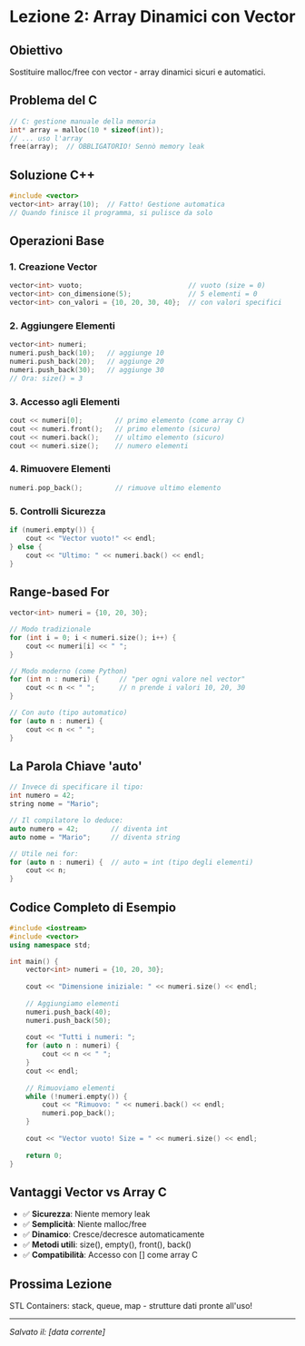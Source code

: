 # Lezione 2: Array Dinamici con Vector

## Obiettivo
Sostituire malloc/free con vector - array dinamici sicuri e automatici.

## Problema del C
```c
// C: gestione manuale della memoria
int* array = malloc(10 * sizeof(int));
// ... uso l'array
free(array);  // OBBLIGATORIO! Sennò memory leak
```

## Soluzione C++
```cpp
#include <vector>
vector<int> array(10);  // Fatto! Gestione automatica
// Quando finisce il programma, si pulisce da solo
```

## Operazioni Base

### 1. Creazione Vector
```cpp
vector<int> vuoto;                          // vuoto (size = 0)
vector<int> con_dimensione(5);              // 5 elementi = 0
vector<int> con_valori = {10, 20, 30, 40};  // con valori specifici
```

### 2. Aggiungere Elementi
```cpp
vector<int> numeri;
numeri.push_back(10);   // aggiunge 10
numeri.push_back(20);   // aggiunge 20
numeri.push_back(30);   // aggiunge 30
// Ora: size() = 3
```

### 3. Accesso agli Elementi
```cpp
cout << numeri[0];        // primo elemento (come array C)
cout << numeri.front();   // primo elemento (sicuro)
cout << numeri.back();    // ultimo elemento (sicuro)
cout << numeri.size();    // numero elementi
```

### 4. Rimuovere Elementi
```cpp
numeri.pop_back();        // rimuove ultimo elemento
```

### 5. Controlli Sicurezza
```cpp
if (numeri.empty()) {
    cout << "Vector vuoto!" << endl;
} else {
    cout << "Ultimo: " << numeri.back() << endl;
}
```

## Range-based For
```cpp
vector<int> numeri = {10, 20, 30};

// Modo tradizionale
for (int i = 0; i < numeri.size(); i++) {
    cout << numeri[i] << " ";
}

// Modo moderno (come Python)
for (int n : numeri) {     // "per ogni valore nel vector"
    cout << n << " ";      // n prende i valori 10, 20, 30
}

// Con auto (tipo automatico)
for (auto n : numeri) {
    cout << n << " ";
}
```

## La Parola Chiave 'auto'
```cpp
// Invece di specificare il tipo:
int numero = 42;
string nome = "Mario";

// Il compilatore lo deduce:
auto numero = 42;        // diventa int
auto nome = "Mario";     // diventa string

// Utile nei for:
for (auto n : numeri) {  // auto = int (tipo degli elementi)
    cout << n;
}
```

## Codice Completo di Esempio
```cpp
#include <iostream>
#include <vector>
using namespace std;

int main() {
    vector<int> numeri = {10, 20, 30};
    
    cout << "Dimensione iniziale: " << numeri.size() << endl;
    
    // Aggiungiamo elementi
    numeri.push_back(40);
    numeri.push_back(50);
    
    cout << "Tutti i numeri: ";
    for (auto n : numeri) {
        cout << n << " ";
    }
    cout << endl;
    
    // Rimuoviamo elementi
    while (!numeri.empty()) {
        cout << "Rimuovo: " << numeri.back() << endl;
        numeri.pop_back();
    }
    
    cout << "Vector vuoto! Size = " << numeri.size() << endl;
    
    return 0;
}
```

## Vantaggi Vector vs Array C
- ✅ **Sicurezza**: Niente memory leak
- ✅ **Semplicità**: Niente malloc/free
- ✅ **Dinamico**: Cresce/decresce automaticamente
- ✅ **Metodi utili**: size(), empty(), front(), back()
- ✅ **Compatibilità**: Accesso con [] come array C

## Prossima Lezione
STL Containers: stack, queue, map - strutture dati pronte all'uso!

---
*Salvato il: [data corrente]*
